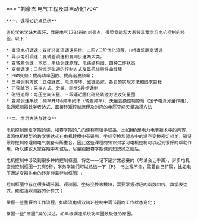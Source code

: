 === "刘豪杰 电气工程及其自动化1704"

    **一、课程知识点总结**

    ​各位学弟学妹大家好，我是电气1704班的刘豪杰，很荣幸能和大家分享我学习电机控制的经验，以下：

    * 直流电机调速：双闭环直流调速系统、二阶/三阶优化流程、H桥直流脉宽调速
    * 异步电机调速：变转差调速和变同步速两大类。
    * 变转差调速：本质、串级调速原理、电路结构图、四种工作状态
    * 变频调速：三种恒定磁通的控制方式及其机械特性曲线簇
    * PWM变频：提高功率因数、提高谐波频率；
    * 三种调制方式：正弦脉宽、电流滞环、磁链追踪，各自的实现方法和追求目标
    * 正弦脉宽：采样方式、分类、同步&异步调制
    * 磁链追踪：电压空间矢量、三段逼近圆化磁链轨迹方法及矢量图
    * 变频调速系统：频率开环&频率闭环（转差频率）、矢量变换控制原理（定子电流分量作用）、磁通观测器数学表达式、直接转矩控制原理及对应的电压空间矢量选择方法

    **二、学习方法与建议**

    ​电机控制是夏学期的课，和春学期的几门课程有很多联系，比如H桥是电力电子技术中的内容，直流电机模型的数学表达式在电机建模中有讲到，坐标变换和暂态中的派克变换密切相关，磁链跟踪控制原理和电气装备有所重合，因此这些课程的知识对学习电机控制可以起到很好的帮助作用，所以建议大家在期中考试后，尽量别把春学期课的知识抛之脑后。

    ​电机控制中涉及到很多种的控制框图，将之一一记下是非常必要的（考试会让手画），异步电机变频控制框图一共有9种，学弟学妹们可以总结一下（PS：书上找不全，需要自己扩展，比如电压源逆变器供电的转差频率控制框图）；

    ​控制框图中存在很多调节器、观测器、坐标变换等模块，需要掌握对应的函数曲线、数学表达式，如磁通观测器的计算式；
    
    掌握一些重要的工作流程，如直流电机双闭环控制中调节器的工作状态变化；

    ​掌握一些“原因”类的描述，如串级调速系统功率因数较低的原因。